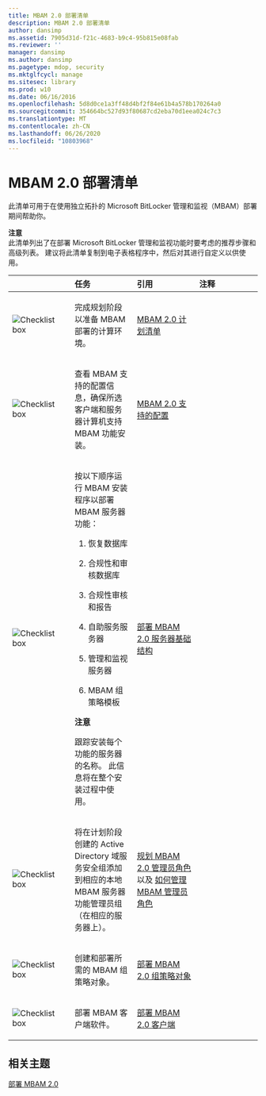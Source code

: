 ```yaml
---
title: MBAM 2.0 部署清单
description: MBAM 2.0 部署清单
author: dansimp
ms.assetid: 7905d31d-f21c-4683-b9c4-95b815e08fab
ms.reviewer: ''
manager: dansimp
ms.author: dansimp
ms.pagetype: mdop, security
ms.mktglfcycl: manage
ms.sitesec: library
ms.prod: w10
ms.date: 06/16/2016
ms.openlocfilehash: 5d8d0ce1a3ff48d4bf2f84e61b4a578b170264a0
ms.sourcegitcommit: 354664bc527d93f80687cd2eba70d1eea024c7c3
ms.translationtype: MT
ms.contentlocale: zh-CN
ms.lasthandoff: 06/26/2020
ms.locfileid: "10803968"
---
```

# MBAM 2.0 部署清单


此清单可用于在使用独立拓扑的 Microsoft BitLocker 管理和监视（MBAM）部署期间帮助你。

**注意**  
此清单列出了在部署 Microsoft BitLocker 管理和监视功能时要考虑的推荐步骤和高级列表。 建议将此清单复制到电子表格程序中，然后对其进行自定义以供使用。



<table>
<colgroup>
<col width="25%" />
<col width="25%" />
<col width="25%" />
<col width="25%" />
</colgroup>
<thead>
<tr class="header">
<th align="left"></th>
<th align="left">任务</th>
<th align="left">引用</th>
<th align="left">注释</th>
</tr>
</thead>
<tbody>
<tr class="odd">
<td align="left"><img src="images/checklistbox.gif" alt="Checklist box" /></td>
<td align="left"><p>完成规划阶段以准备 MBAM 部署的计算环境。</p></td>
<td align="left"><p><a href="mbam-20-planning-checklist-mbam-2.md" data-raw-source="[MBAM 2.0 Planning Checklist](mbam-20-planning-checklist-mbam-2.md)">MBAM 2.0 计划清单</a></p></td>
<td align="left"><p></p></td>
</tr>
<tr class="even">
<td align="left"><img src="images/checklistbox.gif" alt="Checklist box" /></td>
<td align="left"><p>查看 MBAM 支持的配置信息，确保所选客户端和服务器计算机支持 MBAM 功能安装。</p></td>
<td align="left"><p><a href="mbam-20-supported-configurations-mbam-2.md" data-raw-source="[MBAM 2.0 Supported Configurations](mbam-20-supported-configurations-mbam-2.md)">MBAM 2.0 支持的配置</a></p></td>
<td align="left"><p></p></td>
</tr>
<tr class="odd">
<td align="left"><img src="images/checklistbox.gif" alt="Checklist box" /></td>
<td align="left"><p>按以下顺序运行 MBAM 安装程序以部署 MBAM 服务器功能：</p>
<ol>
<li><p>恢复数据库</p></li>
<li><p>合规性和审核数据库</p></li>
<li><p>合规性审核和报告</p></li>
<li><p>自助服务服务器</p></li>
<li><p>管理和监视服务器</p></li>
<li><p>MBAM 组策略模板</p></li>
</ol>
<div class="alert">
<strong>注意</strong><br/><p>跟踪安装每个功能的服务器的名称。 此信息将在整个安装过程中使用。</p>
</div>
<div>

</div></td>
<td align="left"><p><a href="deploying-the-mbam-20-server-infrastructure-mbam-2.md" data-raw-source="[Deploying the MBAM 2.0 Server Infrastructure](deploying-the-mbam-20-server-infrastructure-mbam-2.md)">部署 MBAM 2.0 服务器基础结构</a></p></td>
<td align="left"><p></p></td>
</tr>
<tr class="even">
<td align="left"><img src="images/checklistbox.gif" alt="Checklist box" /></td>
<td align="left"><p>将在计划阶段创建的 Active Directory 域服务安全组添加到相应的本地 MBAM 服务器功能管理员组（在相应的服务器上）。</p></td>
<td align="left"><p><a href="planning-for-mbam-20-administrator-roles-mbam-2.md" data-raw-source="[Planning for MBAM 2.0 Administrator Roles](planning-for-mbam-20-administrator-roles-mbam-2.md)">规划 MBAM 2.0 管理员角色 </a> 以及 <a href="how-to-manage-mbam-administrator-roles-mbam-2.md" data-raw-source="[How to Manage MBAM Administrator Roles](how-to-manage-mbam-administrator-roles-mbam-2.md)"> 如何管理 MBAM 管理员角色</a></p></td>
<td align="left"><p></p></td>
</tr>
<tr class="odd">
<td align="left"><img src="images/checklistbox.gif" alt="Checklist box" /></td>
<td align="left"><p>创建和部署所需的 MBAM 组策略对象。</p></td>
<td align="left"><p><a href="deploying-mbam-20-group-policy-objects-mbam-2.md" data-raw-source="[Deploying MBAM 2.0 Group Policy Objects](deploying-mbam-20-group-policy-objects-mbam-2.md)">部署 MBAM 2.0 组策略对象</a></p></td>
<td align="left"><p></p></td>
</tr>
<tr class="even">
<td align="left"><img src="images/checklistbox.gif" alt="Checklist box" /></td>
<td align="left"><p>部署 MBAM 客户端软件。</p></td>
<td align="left"><p><a href="deploying-the-mbam-20-client-mbam-2.md" data-raw-source="[Deploying the MBAM 2.0 Client](deploying-the-mbam-20-client-mbam-2.md)">部署 MBAM 2.0 客户端</a></p></td>
<td align="left"><p></p></td>
</tr>
</tbody>
</table>



## 相关主题


[部署 MBAM 2.0](deploying-mbam-20-mbam-2.md)









